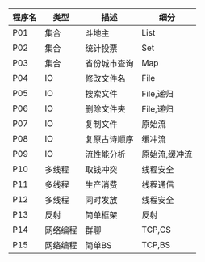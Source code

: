 | 程序名 | 类型 | 描述         | 细分      |
| ------ | ---- | ------------ | --------- |
| P01    | 集合 | 斗地主       | List      |
| P02    | 集合 | 统计投票     | Set       |
| P03    | 集合 | 省份城市查询 | Map       |
| P04    | IO   | 修改文件名   | File      |
| P05    | IO   | 搜索文件     | File,递归 |
| P06    | IO   | 删除文件夹   | File,递归 |
| P07    | IO   | 复制文件     | 原始流    |
| P08    | IO   | 复原古诗顺序 | 缓冲流    |
| P09    | IO   | 流性能分析   | 原始流,缓冲流 |
| P10    | 多线程 | 取钱冲突   | 线程安全  |
| P11    | 多线程 | 生产消费   | 线程通信  |
| P12    | 多线程 | 同时发放   | 线程安全  |
| P13    | 反射  | 简单框架   | 反射    |
| P14    | 网络编程|  群聊    | TCP,CS    |
| P15    | 网络编程|  简单BS    | TCP,BS    |

